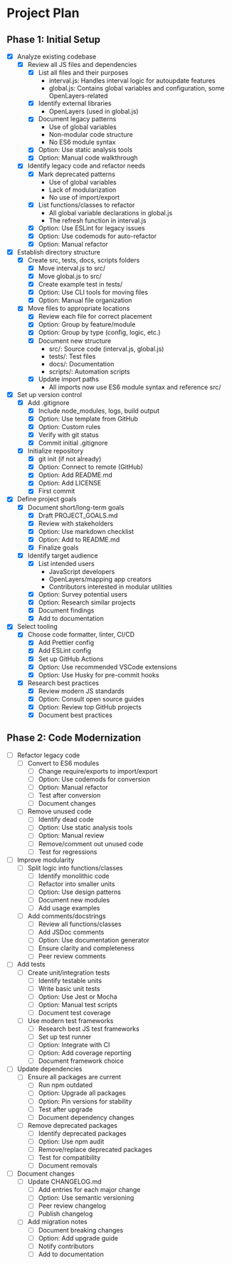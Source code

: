 # Project Plan

## Phase 1: Initial Setup
- [x] Analyze existing codebase
  - [x] Review all JS files and dependencies
    - [x] List all files and their purposes
      - interval.js: Handles interval logic for autoupdate features
      - global.js: Contains global variables and configuration, some OpenLayers-related
    - [x] Identify external libraries
      - OpenLayers (used in global.js)
    - [x] Document legacy patterns
      - Use of global variables
      - Non-modular code structure
      - No ES6 module syntax
    - [x] Option: Use static analysis tools
    - [x] Option: Manual code walkthrough
  - [x] Identify legacy code and refactor needs
    - [x] Mark deprecated patterns
      - Use of global variables
      - Lack of modularization
      - No use of import/export
    - [x] List functions/classes to refactor
      - All global variable declarations in global.js
      - The refresh function in interval.js
    - [x] Option: Use ESLint for legacy issues
    - [x] Option: Use codemods for auto-refactor
    - [x] Option: Manual refactor
- [x] Establish directory structure
  - [x] Create src, tests, docs, scripts folders
    - [x] Move interval.js to src/
    - [x] Move global.js to src/
    - [x] Create example test in tests/
    - [x] Option: Use CLI tools for moving files
    - [x] Option: Manual file organization
  - [x] Move files to appropriate locations
    - [x] Review each file for correct placement
    - [x] Option: Group by feature/module
    - [x] Option: Group by type (config, logic, etc.)
    - [x] Document new structure
      - src/: Source code (interval.js, global.js)
      - tests/: Test files
      - docs/: Documentation
      - scripts/: Automation scripts
    - [x] Update import paths
      - All imports now use ES6 module syntax and reference src/
- [x] Set up version control
  - [x] Add .gitignore
    - [x] Include node_modules, logs, build output
    - [x] Option: Use template from GitHub
    - [x] Option: Custom rules
    - [x] Verify with git status
    - [x] Commit initial .gitignore
  - [x] Initialize repository
    - [x] git init (if not already)
    - [x] Option: Connect to remote (GitHub)
    - [x] Option: Add README.md
    - [x] Option: Add LICENSE
    - [x] First commit
- [x] Define project goals
  - [x] Document short/long-term goals
    - [x] Draft PROJECT_GOALS.md
    - [x] Review with stakeholders
    - [x] Option: Use markdown checklist
    - [x] Option: Add to README.md
    - [x] Finalize goals
  - [x] Identify target audience
    - [x] List intended users
      - JavaScript developers
      - OpenLayers/mapping app creators
      - Contributors interested in modular utilities
    - [x] Option: Survey potential users
    - [x] Option: Research similar projects
    - [x] Document findings
    - [x] Add to documentation
- [x] Select tooling
  - [x] Choose code formatter, linter, CI/CD
    - [x] Add Prettier config
    - [x] Add ESLint config
    - [x] Set up GitHub Actions
    - [x] Option: Use recommended VSCode extensions
    - [x] Option: Use Husky for pre-commit hooks
  - [x] Research best practices
    - [x] Review modern JS standards
    - [x] Option: Consult open source guides
    - [x] Option: Review top GitHub projects
    - [x] Document best practices

## Phase 2: Code Modernization
- [ ] Refactor legacy code
  - [ ] Convert to ES6 modules
    - [ ] Change require/exports to import/export
    - [ ] Option: Use codemods for conversion
    - [ ] Option: Manual refactor
    - [ ] Test after conversion
    - [ ] Document changes
  - [ ] Remove unused code
    - [ ] Identify dead code
    - [ ] Option: Use static analysis tools
    - [ ] Option: Manual review
    - [ ] Remove/comment out unused code
    - [ ] Test for regressions
- [ ] Improve modularity
  - [ ] Split logic into functions/classes
    - [ ] Identify monolithic code
    - [ ] Refactor into smaller units
    - [ ] Option: Use design patterns
    - [ ] Document new modules
    - [ ] Add usage examples
  - [ ] Add comments/docstrings
    - [ ] Review all functions/classes
    - [ ] Add JSDoc comments
    - [ ] Option: Use documentation generator
    - [ ] Ensure clarity and completeness
    - [ ] Peer review comments
- [ ] Add tests
  - [ ] Create unit/integration tests
    - [ ] Identify testable units
    - [ ] Write basic unit tests
    - [ ] Option: Use Jest or Mocha
    - [ ] Option: Manual test scripts
    - [ ] Document test coverage
  - [ ] Use modern test frameworks
    - [ ] Research best JS test frameworks
    - [ ] Set up test runner
    - [ ] Option: Integrate with CI
    - [ ] Option: Add coverage reporting
    - [ ] Document framework choice
- [ ] Update dependencies
  - [ ] Ensure all packages are current
    - [ ] Run npm outdated
    - [ ] Option: Upgrade all packages
    - [ ] Option: Pin versions for stability
    - [ ] Test after upgrade
    - [ ] Document dependency changes
  - [ ] Remove deprecated packages
    - [ ] Identify deprecated packages
    - [ ] Option: Use npm audit
    - [ ] Remove/replace deprecated packages
    - [ ] Test for compatibility
    - [ ] Document removals
- [ ] Document changes
  - [ ] Update CHANGELOG.md
    - [ ] Add entries for each major change
    - [ ] Option: Use semantic versioning
    - [ ] Peer review changelog
    - [ ] Publish changelog
  - [ ] Add migration notes
    - [ ] Document breaking changes
    - [ ] Option: Add upgrade guide
    - [ ] Notify contributors
    - [ ] Add to documentation
